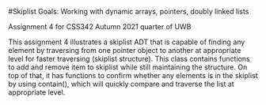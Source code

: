 #Skiplist
Goals: Working with dynamic arrays, pointers, doubly linked lists

Assignment 4 for CSS342 Autumn 2021 quarter of UWB

This assignment 4 illustrates a skiplist ADT that is capable of finding any element by traversing from one pointer object to another at appropriate level for faster traversing (skiplist structure). This class contains functions to add and remove item to skiplist while still maintaining the structure. On top of that, it has functions to confirm whether any elements is in the skiplist by using contain(), which will quickly compare and traverse the list at appropriate level.
